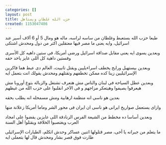 ```yaml
---
categories: []
layout: post
title: حزب الله غلطان ويستاهل
created: 1153047486
---
```

طبعا حزب الله بستعبط وغلطان من ساسه لراسه، ماله هو ومال 5 أو 6 آلاف أسير عند اسرائيل، وايه يعنى ما مصر فيها معتقلين اكتر من دول ومحدش اشتكى

وبعدين يسوى ايه يعنى مقابل صداقة اسرائيل ورضى أمريكا، فى ستين داهيه كل الأسرى وفستين داهية كل اللى عايز ياخد حقه

وبعدين بيستهبل ورايح يخطف اسراءيليين ويقتل تانييت، العالم دى عبط هما فاكرين الإسرائيليين زينا كده ممكن تخطفهم وتقتلهم ومحدش يقولك انت بتعمل ايه

وبعدين عطل السياحة فى لبنان والناس مش هتعرف تشتغل والزبالة بتوع أوروبا مش هيعرفوا يصيفوا وهيتعكر مزاجهم و فى الآخر انقلبوا على حزب الله من غيظهم

بعدين هو ناسى انه منظمة ارهابية ومش مسمحله انه يطلب بحقه

وازاى يستعمل صواريخ ايرانى هو ناسى ان ايران فى محور الشر وماما أمريكا زعلانة منها

وبعدين أساسا ده مخطط من الشيعة الفرس الزنادقة اللى عايزين يقضوا على امجاد العرب ويغتصبوا الخلافة ويقتلوا أهل السنة

ما يتعلم من جيرانه يا أخى، مصر قتلولها اتنين عساكر وحدش اتكلم، الطيارات الإسرائيلى طارت فوق قصر بشار ومحدش قال لها بتعملى ايه


